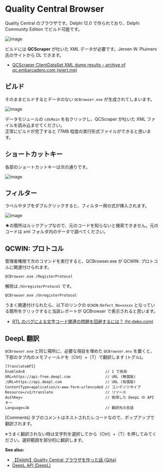 # Quality Central Browser
Quality Central のブラウザです。Delphi 12.0 で作られており、Delphi Community Edition でビルド可能です。

![image](https://github.com/user-attachments/assets/7eee0de3-e4ce-4b4a-af8f-dd476d405252)

ビルドには **QCScraper** が吐いた XML データが必要です。Jeroen W. Pluimers 氏のサイトから DL できます。
 - [QCScraper ClientDataSet XML dump results – archive of qc.embarcadero.com (wiert.me)](https://wiert.me/2017/12/21/qcscraper-clientdataset-xml-dump-results-archive-of-qc-embarcadero-com/)

## ビルド
そのままビルドするとデータのない `QCBrowser.exe` が生成されてしまいます。

![image](https://github.com/user-attachments/assets/467362ca-e025-4756-82e0-ea274ac91fbf)

データモジュールの `cdsMain` を右クリックし、QCScraper が吐いた XML ファイルを読み込ませてください。</br>
正常にビルドが完了すると 77MB 程度の実行形式ファイルができると思います。

## ショートカットキー
各部のショートカットキーは次の通りです。

![image](https://github.com/user-attachments/assets/d9612319-585d-4b68-9016-4219b54a8c15)

## フィルター
ラベルやタブをダブルクリックすると、フィルター用の式が挿入されます。

![image](https://github.com/user-attachments/assets/b42122c3-ae7a-4aeb-bf25-d492bc6a51b8)

★の箇所はルックアップなので、元のコードを知らないと検索できません。元のコードは xml フォルダ内のデータで調べてください。

## QCWIN: プロトコル
管理者権限で次のコマンドを実行すると、QCBrowser.exe が QCWIN: プロトコルに関連付けられます。 

```
QCBrowser.exe /RegisterProtocol
```

解除は `/UnregisterProtocol` です。 

```
QCBrowser.exe /UnregisterProtocol
```

うまく関連付けられたら、以下のリンクの `QCWIN:Defect_No=xxxxx` となっている箇所をクリックすると当該レポートが QCBrowser で表示されると思います。

 - [RTL のバグによる文字コード関連の問題を回避するには？ (ht-deko.com)](https://ht-deko.com/tech051.html)

## DeepL 翻訳

`QCBrowser.exe` と同じ場所に、必要な項目を埋めた `QCBrowser.env` を置くと、下部のタブ内のメモフィールドを〔Ctrl〕+〔T〕で翻訳します (トグル)。

```
[TranslateAPI]
Enabled=0                                     // 1 で有効
URL=https://api-free.deepl.com                // URL (無償版)
;URL=https://api.deepl.com                    // URL (有償版)
ContentType=application/x-www-form-urlencoded // コンテンツタイプ
Resource=/v2/translate                        // リソース
AuthKey=                                      // 取得した DeepL の API キー
Language=JA                                   // 翻訳先の言語
```

[Comments] タブのコメントはネストされたレコードなので、ポップアップで翻訳されます。

※うまく翻訳されない時は文字列を選択してから〔Ctrl〕+〔T〕を押してみてください。選択範囲を部分的に翻訳します。

**See also:**

 - [【Delphi】Quality Central ブラウザを作った話 (Qiita)](https://qiita.com/ht_deko/items/ab9e13361ae31c4089e2)
 - [DeepL API (DeepL)](https://www.deepl.com/ja/pro-api)



